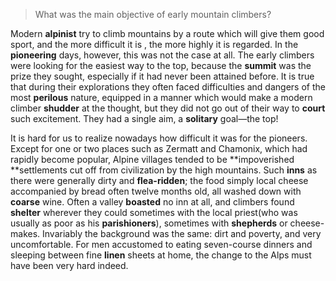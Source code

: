 > What was the main objective of early mountain climbers?



Modern **alpinist** try to climb mountains by a route which will give them good sport, and the more difficult it is , the more highly it is regarded. In the **pioneering** days, however, this was not the case at all. The early climbers were looking for the easiest way to the top, because the **summit** was the prize they sought, especially if it had never been attained before. It is true that during their explorations they often faced difficulties and dangers of the most **perilous** nature, equipped in a manner which would make a modern climber **shudder** at the thought, but they did not go out of their way to **court** such excitement. They had a single aim, a **solitary** goal—the top!



It is hard for us to realize nowadays how difficult it was for the pioneers. Except for one or two places such as Zermatt and Chamonix, which had rapidly become popular, Alpine villages tended to be **impoverished **settlements cut off from civilization by the high mountains. Such **inns** as there were generally dirty and **flea-ridden**; the food simply local cheese accompanied by bread often twelve months old, all washed down with **coarse** wine. Often a valley **boasted** no inn at all, and climbers found **shelter** wherever they could sometimes with the local priest(who was usually as poor as his **parishioners**), sometimes with **shepherds** or cheese-makes. Invariably the background was the same: dirt and poverty, and very uncomfortable. For men accustomed to eating seven-course dinners and sleeping between fine **linen** sheets at home, the change to the Alps must have been very hard indeed.

